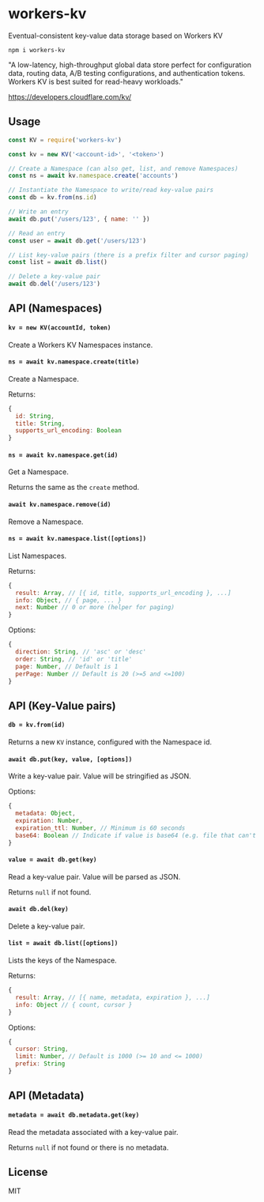 # workers-kv

Eventual-consistent key-value data storage based on Workers KV

```
npm i workers-kv
```

"A low-latency, high-throughput global data store perfect for configuration data, routing data, A/B testing configurations, and authentication tokens. Workers KV is best suited for read-heavy workloads."

https://developers.cloudflare.com/kv/

## Usage

```js
const KV = require('workers-kv')

const kv = new KV('<account-id>', '<token>')

// Create a Namespace (can also get, list, and remove Namespaces)
const ns = await kv.namespace.create('accounts')

// Instantiate the Namespace to write/read key-value pairs
const db = kv.from(ns.id)

// Write an entry
await db.put('/users/123', { name: '' })

// Read an entry
const user = await db.get('/users/123')

// List key-value pairs (there is a prefix filter and cursor paging)
const list = await db.list()

// Delete a key-value pair
await db.del('/users/123')
```

## API (Namespaces)

#### `kv = new KV(accountId, token)`

Create a Workers KV Namespaces instance.

#### `ns = await kv.namespace.create(title)`

Create a Namespace.

Returns:

```js
{
  id: String,
  title: String,
  supports_url_encoding: Boolean
}
```

#### `ns = await kv.namespace.get(id)`

Get a Namespace.

Returns the same as the `create` method.

#### `await kv.namespace.remove(id)`

Remove a Namespace.

#### `ns = await kv.namespace.list([options])`

List Namespaces.

Returns:

```js
{
  result: Array, // [{ id, title, supports_url_encoding }, ...]
  info: Object, // { page, ... }
  next: Number // 0 or more (helper for paging)
}
```

Options:

```js
{
  direction: String, // 'asc' or 'desc'
  order: String, // 'id' or 'title'
  page: Number, // Default is 1
  perPage: Number // Default is 20 (>=5 and <=100)
}
```

## API (Key-Value pairs)

#### `db = kv.from(id)`

Returns a new `KV` instance, configured with the Namespace id.

#### `await db.put(key, value, [options])`

Write a key-value pair. Value will be stringified as JSON.

Options:

```js
{
  metadata: Object,
  expiration: Number,
  expiration_ttl: Number, // Minimum is 60 seconds
  base64: Boolean // Indicate if value is base64 (e.g. file that can't be JSON)
}
```

#### `value = await db.get(key)`

Read a key-value pair. Value will be parsed as JSON.

Returns `null` if not found.

#### `await db.del(key)`

Delete a key-value pair.

#### `list = await db.list([options])`

Lists the keys of the Namespace.

Returns:

```js
{
  result: Array, // [{ name, metadata, expiration }, ...]
  info: Object // { count, cursor }
}
```

Options:

```js
{
  cursor: String,
  limit: Number, // Default is 1000 (>= 10 and <= 1000)
  prefix: String
}
```

## API (Metadata)

#### `metadata = await db.metadata.get(key)`

Read the metadata associated with a key-value pair.

Returns `null` if not found or there is no metadata.

## License

MIT
